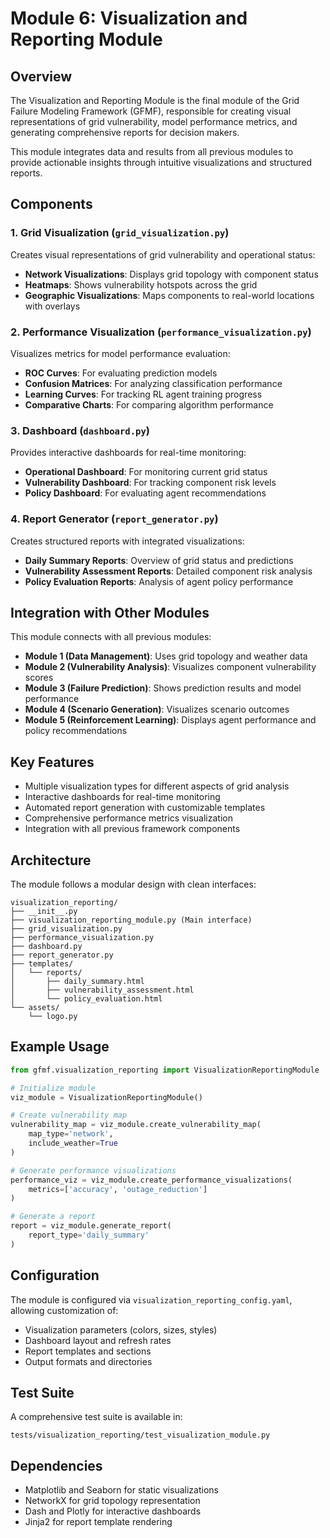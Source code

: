 # Module 6: Visualization and Reporting Module

## Overview

The Visualization and Reporting Module is the final module of the Grid Failure Modeling Framework (GFMF), responsible for creating visual representations of grid vulnerability, model performance metrics, and generating comprehensive reports for decision makers.

This module integrates data and results from all previous modules to provide actionable insights through intuitive visualizations and structured reports.

## Components

### 1. Grid Visualization (`grid_visualization.py`)

Creates visual representations of grid vulnerability and operational status:

- **Network Visualizations**: Displays grid topology with component status
- **Heatmaps**: Shows vulnerability hotspots across the grid
- **Geographic Visualizations**: Maps components to real-world locations with overlays

### 2. Performance Visualization (`performance_visualization.py`)

Visualizes metrics for model performance evaluation:

- **ROC Curves**: For evaluating prediction models
- **Confusion Matrices**: For analyzing classification performance
- **Learning Curves**: For tracking RL agent training progress
- **Comparative Charts**: For comparing algorithm performance

### 3. Dashboard (`dashboard.py`)

Provides interactive dashboards for real-time monitoring:

- **Operational Dashboard**: For monitoring current grid status
- **Vulnerability Dashboard**: For tracking component risk levels
- **Policy Dashboard**: For evaluating agent recommendations

### 4. Report Generator (`report_generator.py`)

Creates structured reports with integrated visualizations:

- **Daily Summary Reports**: Overview of grid status and predictions
- **Vulnerability Assessment Reports**: Detailed component risk analysis
- **Policy Evaluation Reports**: Analysis of agent policy performance

## Integration with Other Modules

This module connects with all previous modules:

- **Module 1 (Data Management)**: Uses grid topology and weather data
- **Module 2 (Vulnerability Analysis)**: Visualizes component vulnerability scores
- **Module 3 (Failure Prediction)**: Shows prediction results and model performance
- **Module 4 (Scenario Generation)**: Visualizes scenario outcomes
- **Module 5 (Reinforcement Learning)**: Displays agent performance and policy recommendations

## Key Features

- Multiple visualization types for different aspects of grid analysis
- Interactive dashboards for real-time monitoring
- Automated report generation with customizable templates
- Comprehensive performance metrics visualization
- Integration with all previous framework components

## Architecture

The module follows a modular design with clean interfaces:

```
visualization_reporting/
├── __init__.py
├── visualization_reporting_module.py (Main interface)
├── grid_visualization.py
├── performance_visualization.py
├── dashboard.py
├── report_generator.py
├── templates/
│   └── reports/
│       ├── daily_summary.html
│       ├── vulnerability_assessment.html
│       └── policy_evaluation.html
└── assets/
    └── logo.py
```

## Example Usage

```python
from gfmf.visualization_reporting import VisualizationReportingModule

# Initialize module
viz_module = VisualizationReportingModule()

# Create vulnerability map
vulnerability_map = viz_module.create_vulnerability_map(
    map_type='network',
    include_weather=True
)

# Generate performance visualizations
performance_viz = viz_module.create_performance_visualizations(
    metrics=['accuracy', 'outage_reduction']
)

# Generate a report
report = viz_module.generate_report(
    report_type='daily_summary'
)
```

## Configuration

The module is configured via `visualization_reporting_config.yaml`, allowing customization of:

- Visualization parameters (colors, sizes, styles)
- Dashboard layout and refresh rates
- Report templates and sections
- Output formats and directories

## Test Suite

A comprehensive test suite is available in:

```
tests/visualization_reporting/test_visualization_module.py
```

## Dependencies

- Matplotlib and Seaborn for static visualizations
- NetworkX for grid topology representation
- Dash and Plotly for interactive dashboards
- Jinja2 for report template rendering

